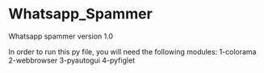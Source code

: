 # Whatsapp_Spammer

Whatsapp spammer version 1.0

In order to run this py file, you will need the following modules:
  1-colorama
  2-webbrowser
  3-pyautogui
  4-pyfiglet
